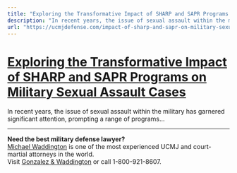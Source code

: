 ```yaml
---
title: "Exploring the Transformative Impact of SHARP and SAPR Programs on Military Sexual Assault Cases"
description: "In recent years, the issue of sexual assault within the military has garnered significant attention, prompting a range of programs..."
url: "https://ucmjdefense.com/impact-of-sharp-and-sapr-on-military-sexual-assault-cases.html"
---
```


# [Exploring the Transformative Impact of SHARP and SAPR Programs on Military Sexual Assault Cases](https://ucmjdefense.com/impact-of-sharp-and-sapr-on-military-sexual-assault-cases.html)

In recent years, the issue of sexual assault within the military has garnered significant attention, prompting a range of programs...

---

**Need the best military defense lawyer?**  
[Michael Waddington](https://ucmjdefense.com/attorneys/michael-stewart-waddington-partner.html) is one of the most experienced UCMJ and court-martial attorneys in the world.  
Visit [Gonzalez & Waddington](https://ucmjdefense.com) or call 1-800-921-8607.

